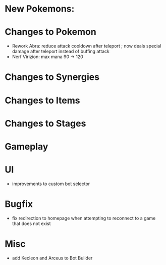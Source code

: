 # New Pokemons:


# Changes to Pokemon
- Rework Abra: reduce attack cooldown after teleport ; now deals special damage after teleport instead of buffing attack
- Nerf Virizion: max mana 90 → 120

# Changes to Synergies


# Changes to Items

# Changes to Stages

# Gameplay


# UI
- improvements to custom bot selector

# Bugfix
- fix redirection to homepage when attempting to reconnect to a game that does not exist

# Misc
- add Kecleon and Arceus to Bot Builder


